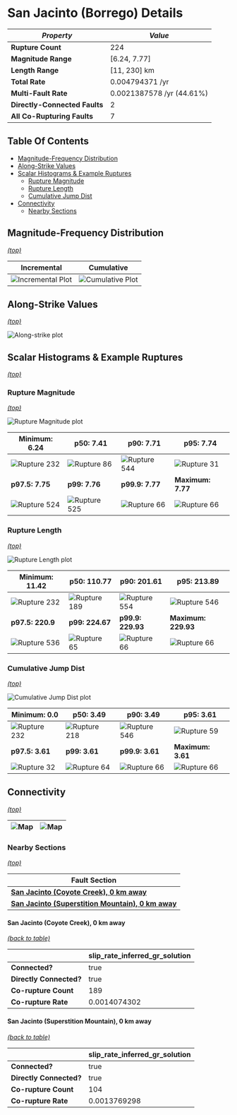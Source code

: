 # San Jacinto (Borrego) Details

| _Property_ | _Value_ |
|-----|-----|
| **Rupture Count** | 224 |
| **Magnitude Range** | [6.24, 7.77] |
| **Length Range** | [11, 230] km |
| **Total Rate** | 0.004794371 /yr |
| **Multi-Fault Rate** | 0.0021387578 /yr (44.61%) |
| **Directly-Connected Faults** | 2 |
| **All Co-Rupturing Faults** | 7 |

## Table Of Contents
* [Magnitude-Frequency Distribution](#magnitude-frequency-distribution)
* [Along-Strike Values](#along-strike-values)
* [Scalar Histograms & Example Ruptures](#scalar-histograms--example-ruptures)
  * [Rupture Magnitude](#rupture-magnitude)
  * [Rupture Length](#rupture-length)
  * [Cumulative Jump Dist](#cumulative-jump-dist)
* [Connectivity](#connectivity)
  * [Nearby Sections](#nearby-sections)

## Magnitude-Frequency Distribution
_[(top)](#table-of-contents)_

| Incremental | Cumulative |
|-----|-----|
| ![Incremental Plot](resources/sect_mfd.png) | ![Cumulative Plot](resources/sect_mfd_cumulative.png) |

## Along-Strike Values
_[(top)](#table-of-contents)_

![Along-strike plot](resources/sect_along_strike.png)

## Scalar Histograms & Example Ruptures
_[(top)](#table-of-contents)_

### Rupture Magnitude
_[(top)](#table-of-contents)_

![Rupture Magnitude plot](resources/hist_MAG.png)

| **Minimum: 6.24** | **p50: 7.41** | **p90: 7.71** | **p95: 7.74** |
|-----|-----|-----|-----|
| ![Rupture 232](resources/rupture_232.png) | ![Rupture 86](resources/rupture_86.png) | ![Rupture 544](resources/rupture_544.png) | ![Rupture 31](resources/rupture_31.png) |
| **p97.5: 7.75** | **p99: 7.76** | **p99.9: 7.77** | **Maximum: 7.77** |
| ![Rupture 524](resources/rupture_524.png) | ![Rupture 525](resources/rupture_525.png) | ![Rupture 66](resources/rupture_66.png) | ![Rupture 66](resources/rupture_66.png) |

### Rupture Length
_[(top)](#table-of-contents)_

![Rupture Length plot](resources/hist_LENGTH.png)

| **Minimum: 11.42** | **p50: 110.77** | **p90: 201.61** | **p95: 213.89** |
|-----|-----|-----|-----|
| ![Rupture 232](resources/rupture_232.png) | ![Rupture 189](resources/rupture_189.png) | ![Rupture 554](resources/rupture_554.png) | ![Rupture 546](resources/rupture_546.png) |
| **p97.5: 220.9** | **p99: 224.67** | **p99.9: 229.93** | **Maximum: 229.93** |
| ![Rupture 536](resources/rupture_536.png) | ![Rupture 65](resources/rupture_65.png) | ![Rupture 66](resources/rupture_66.png) | ![Rupture 66](resources/rupture_66.png) |

### Cumulative Jump Dist
_[(top)](#table-of-contents)_

![Cumulative Jump Dist plot](resources/hist_CUM_JUMP_DIST.png)

| **Minimum: 0.0** | **p50: 3.49** | **p90: 3.49** | **p95: 3.61** |
|-----|-----|-----|-----|
| ![Rupture 232](resources/rupture_232.png) | ![Rupture 218](resources/rupture_218.png) | ![Rupture 546](resources/rupture_546.png) | ![Rupture 59](resources/rupture_59.png) |
| **p97.5: 3.61** | **p99: 3.61** | **p99.9: 3.61** | **Maximum: 3.61** |
| ![Rupture 32](resources/rupture_32.png) | ![Rupture 64](resources/rupture_64.png) | ![Rupture 66](resources/rupture_66.png) | ![Rupture 66](resources/rupture_66.png) |


## Connectivity
_[(top)](#table-of-contents)_

| ![Map](resources/corupture_count.png) | ![Map](resources/corupture_rate.png) |
|-----|-----|

### Nearby Sections
_[(top)](#table-of-contents)_

| Fault Section |
|-----|
| [**San Jacinto (Coyote Creek), 0 km away**](#san-jacinto-coyote-creek-0-km-away) |
| [**San Jacinto (Superstition Mountain), 0 km away**](#san-jacinto-superstition-mountain-0-km-away) |

#### San Jacinto (Coyote Creek), 0 km away
[_(back to table)_](#nearby-sections)

|  | slip_rate_inferred_gr_solution |
|-----|-----|
| **Connected?** | true |
| **Directly Connected?** | true |
| **Co-rupture Count** | 189 |
| **Co-rupture Rate** | 0.0014074302 |
#### San Jacinto (Superstition Mountain), 0 km away
[_(back to table)_](#nearby-sections)

|  | slip_rate_inferred_gr_solution |
|-----|-----|
| **Connected?** | true |
| **Directly Connected?** | true |
| **Co-rupture Count** | 104 |
| **Co-rupture Rate** | 0.0013769298 |
